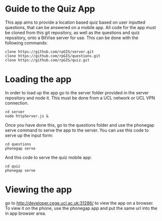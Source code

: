 
# Guide to the Quiz App
This app aims to provide a location based quiz based on user inputted questions, that can be answered on a mobile app.
All code for the app must be cloned from this git repository, as well as the questions and quiz repository, onto a BitVise server for use. This can be done with the following commands:
```
clone https://github.com/rpGIS/server.git
clone https://github.com/rpGIS/questions.git
clone https://github.com/rpGIS/quiz.git
```
# Loading the app
In order to load up the app go to the server folder provided in the server repository and node it. This must be done from a UCL network or UCL VPN connection. 
```
cd server
node httpServer.js &
```
Once you have done this, go to the questions folder and use the phonegap serve command to serve the app to the server. You can use this code to serve up the input form:
```
cd questions
phonegap serve
```
And this code to serve the quiz mobile app:
```
cd quiz
phonegap serve
```
# Viewing the app
go to http://developer.cege.ucl.ac.uk:31286/ to view the app on a browser. To view it on the phone, use the phonegap app and put the same url into the in app browser area.
